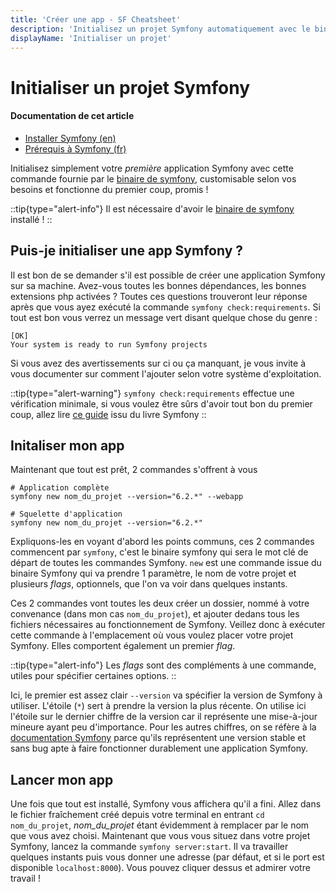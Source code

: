 ```yaml
---
title: 'Créer une app - SF Cheatsheet'
description: 'Initialisez un projet Symfony automatiquement avec le binaire Symfony'
displayName: 'Initialiser un projet'
---
```


# Initialiser un projet Symfony

#### **Documentation de cet article**
- [Installer Symfony (en)](https://symfony.com/doc/current/setup.html)
- [Prérequis à Symfony (fr)](https://symfony.com/doc/6.2/the-fast-track/fr/1-tools.html)

Initialisez simplement votre _première_ application Symfony avec cette commande fournie par le [binaire de symfony](https://symfony.com/download), customisable selon vos besoins et fonctionne du premier coup, promis !

::tip{type="alert-info"}
Il est nécessaire d'avoir le [binaire de symfony](https://symfony.com/download) installé !
::

## Puis-je initialiser une app Symfony ?
Il est bon de se demander s'il est possible de créer une application Symfony sur sa machine. Avez-vous toutes les bonnes dépendances, les bonnes extensions php activées ? Toutes ces questions trouveront leur réponse après que vous ayez exécuté la commande `symfony check:requirements`. Si tout est bon vous verrez un message vert disant quelque chose du genre :
```shell
[OK]
Your system is ready to run Symfony projects
```
Si vous avez des avertissements sur ci ou ça manquant, je vous invite à vous documenter sur comment l'ajouter selon votre système d'exploitation.

::tip{type="alert-warning"}
`symfony check:requirements` effectue une vérification minimale, si vous voulez être sûrs d'avoir tout bon du premier coup, allez lire [ce guide](https://symfony.com/doc/6.2/the-fast-track/fr/1-tools.html) issu du livre Symfony
::
## Initaliser mon app
Maintenant que tout est prêt, 2 commandes s'offrent à vous
```shell
# Application complète
symfony new nom_du_projet --version="6.2.*" --webapp

# Squelette d'application
symfony new nom_du_projet --version="6.2.*"
```

Expliquons-les en voyant d'abord les points communs, ces 2 commandes commencent par `symfony`, c'est le binaire symfony qui sera le mot clé de départ de toutes les commandes Symfony. `new` est une commande issue du binaire Symfony qui va prendre 1 paramètre, le nom de votre projet et plusieurs _flags_, optionnels, que l'on va voir dans quelques instants.

Ces 2 commandes vont toutes les deux créer un dossier, nommé à votre convenance (dans mon cas `nom_du_projet`), et ajouter dedans tous les fichiers nécessaires au fonctionnement de Symfony. Veillez donc à exécuter cette commande à l'emplacement où vous voulez placer votre projet Symfony. Elles comportent également un premier _flag_. 

::tip{type="alert-info"}
Les _flags_ sont des compléments à une commande, utiles pour spécifier certaines options.
::

Ici, le premier est assez clair `--version` va spécifier la version de Symfony à utiliser. L'étoile (`*`) sert à prendre la version la plus récente. On utilise ici l'étoile sur le dernier chiffre de la version car il représente une mise-à-jour mineure ayant peu d'importance. Pour les autres chiffres, on se réfère à la [documentation Symfony](https://symfony.com/doc/current/setup.html) parce qu'ils représentent une version stable et sans bug apte à faire fonctionner durablement une application Symfony.

## Lancer mon app
Une fois que tout est installé, Symfony vous affichera qu'il a fini. Allez dans le fichier fraîchement créé depuis votre terminal en entrant `cd nom_du_projet`, _nom_du_projet_ étant évidemment à remplacer par le nom que vous avez choisi. Maintenant que vous vous situez dans votre projet Symfony, lancez la commande `symfony server:start`. Il va travailler quelques instants puis vous donner une adresse (par défaut, et si le port est disponible `localhost:8000`). Vous pouvez cliquer dessus et admirer votre travail !